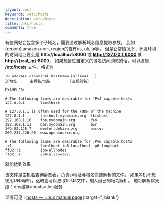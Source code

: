 ```yaml
---
layout: post
keywords: /etc/hosts
description: /etc/hosts
title: /etc/hosts
comments: true
---
```


有些网站会包含多个子域名，需要通过解析域名信息提取参数，
比如 {region}.amazon.com, region的值有us, uk, jp等，
但是正常情况下，开发环境的访问地址要么是 **http://localhost:8000** 或 **http://127.0.0.1:8000** 或 **http://{real_ip}:8000**，
如果想通过自定义的域名访问网站的话，可以编辑 **/etc/hosts** 文件，格式为

```
IP_address canonical_hostname [aliases...]
IP地址      主机名/域名         [主机别名]

EXAMPLES:

# The following lines are desirable for IPv4 capable hosts
127.0.0.1       localhost

# 127.0.1.1 is often used for the FQDN of the machine
127.0.1.1       thishost.mydomain.org  thishost
192.168.1.10    foo.mydomain.org       foo
192.168.1.13    bar.mydomain.org       bar
146.82.138.7    master.debian.org      master
209.237.226.90  www.opensource.org

# The following lines are desirable for IPv6 capable hosts
::1             localhost ip6-localhost ip6-loopback
ff02::1         ip6-allnodes
ff02::2         ip6-allrouters
```

就能达到效果。

该文件是主机名查询静态表，负责ip地址与域名快速解析的文件。
如果本机不想使用DNS解析，这时就可以更改hosts文件，加入自己的域名解析。
地址解析优先级：dns缓存>hosts>dns服务

详情可见：[hosts — Linux manual page](https://man7.org/linux/man-pages/man5/hosts.5.html){:target="_blank"}
